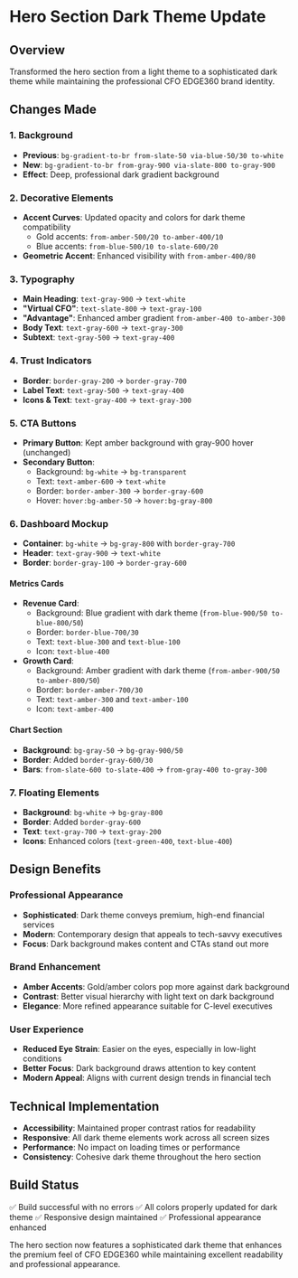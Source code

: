 # Hero Section Dark Theme Update

## Overview
Transformed the hero section from a light theme to a sophisticated dark theme while maintaining the professional CFO EDGE360 brand identity.

## Changes Made

### 1. Background
- **Previous**: `bg-gradient-to-br from-slate-50 via-blue-50/30 to-white`
- **New**: `bg-gradient-to-br from-gray-900 via-slate-800 to-gray-900`
- **Effect**: Deep, professional dark gradient background

### 2. Decorative Elements
- **Accent Curves**: Updated opacity and colors for dark theme compatibility
  - Gold accents: `from-amber-500/20 to-amber-400/10`
  - Blue accents: `from-blue-500/10 to-slate-600/20`
- **Geometric Accent**: Enhanced visibility with `from-amber-400/80`

### 3. Typography
- **Main Heading**: `text-gray-900` → `text-white`
- **"Virtual CFO"**: `text-slate-800` → `text-gray-100`
- **"Advantage"**: Enhanced amber gradient `from-amber-400 to-amber-300`
- **Body Text**: `text-gray-600` → `text-gray-300`
- **Subtext**: `text-gray-500` → `text-gray-400`

### 4. Trust Indicators
- **Border**: `border-gray-200` → `border-gray-700`
- **Label Text**: `text-gray-500` → `text-gray-400`
- **Icons & Text**: `text-gray-400` → `text-gray-300`

### 5. CTA Buttons
- **Primary Button**: Kept amber background with gray-900 hover (unchanged)
- **Secondary Button**: 
  - Background: `bg-white` → `bg-transparent`
  - Text: `text-amber-600` → `text-white`
  - Border: `border-amber-300` → `border-gray-600`
  - Hover: `hover:bg-amber-50` → `hover:bg-gray-800`

### 6. Dashboard Mockup
- **Container**: `bg-white` → `bg-gray-800` with `border-gray-700`
- **Header**: `text-gray-900` → `text-white`
- **Border**: `border-gray-100` → `border-gray-600`

#### Metrics Cards
- **Revenue Card**: 
  - Background: Blue gradient with dark theme (`from-blue-900/50 to-blue-800/50`)
  - Border: `border-blue-700/30`
  - Text: `text-blue-300` and `text-blue-100`
  - Icon: `text-blue-400`
- **Growth Card**:
  - Background: Amber gradient with dark theme (`from-amber-900/50 to-amber-800/50`)
  - Border: `border-amber-700/30`
  - Text: `text-amber-300` and `text-amber-100`
  - Icon: `text-amber-400`

#### Chart Section
- **Background**: `bg-gray-50` → `bg-gray-900/50`
- **Border**: Added `border-gray-600/30`
- **Bars**: `from-slate-600 to-slate-400` → `from-gray-400 to-gray-300`

### 7. Floating Elements
- **Background**: `bg-white` → `bg-gray-800`
- **Border**: Added `border-gray-600`
- **Text**: `text-gray-700` → `text-gray-200`
- **Icons**: Enhanced colors (`text-green-400`, `text-blue-400`)

## Design Benefits

### Professional Appearance
- **Sophisticated**: Dark theme conveys premium, high-end financial services
- **Modern**: Contemporary design that appeals to tech-savvy executives
- **Focus**: Dark background makes content and CTAs stand out more

### Brand Enhancement
- **Amber Accents**: Gold/amber colors pop more against dark background
- **Contrast**: Better visual hierarchy with light text on dark background
- **Elegance**: More refined appearance suitable for C-level executives

### User Experience
- **Reduced Eye Strain**: Easier on the eyes, especially in low-light conditions
- **Better Focus**: Dark background draws attention to key content
- **Modern Appeal**: Aligns with current design trends in financial tech

## Technical Implementation
- **Accessibility**: Maintained proper contrast ratios for readability
- **Responsive**: All dark theme elements work across all screen sizes
- **Performance**: No impact on loading times or performance
- **Consistency**: Cohesive dark theme throughout the hero section

## Build Status
✅ Build successful with no errors
✅ All colors properly updated for dark theme
✅ Responsive design maintained
✅ Professional appearance enhanced

The hero section now features a sophisticated dark theme that enhances the premium feel of CFO EDGE360 while maintaining excellent readability and professional appearance.